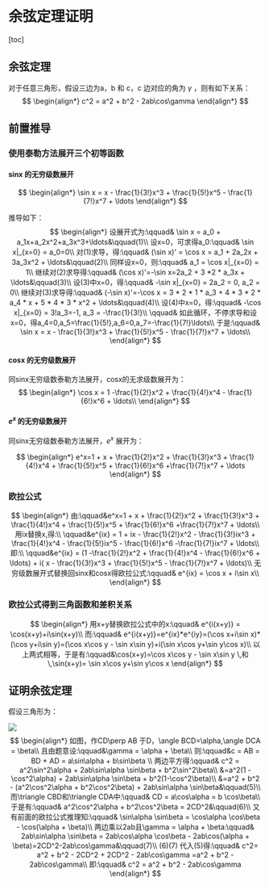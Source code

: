 # 余弦定理证明

[toc]

## 余弦定理

对于任意三角形，假设三边为a，b 和 c，c 边对应的角为 $\gamma$ ，则有如下关系：
$$
\begin{align*}
c^2 = a^2 + b^2 - 2ab\cos\gamma
\end{align*}
$$

## 前置推导

### 使用泰勒方法展开三个初等函数

#### sinx 的无穷级数展开

$$
\begin{align*}
\sin x = x - \frac{1}{3!}x^3 + \frac{1}{5!}x^5 - \frac{1}{7!}x^7 + \ldots
\end{align*}
$$

推导如下：
$$
\begin{align*}
设展开式为:\qquad& \sin x = a_0 + a_1x+a_2x^2+a_3x^3+\ldots&\qquad(1)\\
设x=0，可求得a_0:\qquad& \sin x|_{x=0} = a_0=0\\
对(1)求导，得:\qquad& (\sin x)' = \cos x = a_1 + 2a_2x + 3a_3x^2 + \ldots&\qquad(2)\\
同样设x=0，则:\qquad& a_1 = \cos x|_{x=0} = 1\\
继续对(2)求导得:\qquad& (\cos x)'=-\sin x=2a_2 + 3 *2 * a_3x + \ldots&\qquad(3)\\
设(3)中x=0，得:\qquad& -\sin x|_{x=0} = 2a_2 = 0, a_2 = 0\\
继续对(3)求导得:\qquad& (-\sin x)'=-\cos x = 3 * 2 * 1 * a_3 + 4 * 3 * 2 * a_4 * x + 5 * 4 * 3 * x^2 + \ldots&\qquad(4)\\
设(4)中x=0，得:\qquad& -\cos x|_{x=0} = 3!a_3=-1, a_3 = -\frac{1}{3!}\\
\qquad& 如此循环，不停求导和设x=0，得a_4=0,a_5=\frac{1}{5!},a_6=0,a_7=-\frac{1}{7!}\ldots\\
于是:\qquad& \sin x = x - \frac{1}{3!}x^3 + \frac{1}{5!}x^5 - \frac{1}{7!}x^7 + \ldots\\
\end{align*}
$$

#### cosx 的无穷级数展开

同sinx无穷级数泰勒方法展开，cosx的无求级数展开为：
$$
\begin{align*}
\cos x = 1 -\frac{1}{2!}x^2 + \frac{1}{4!}x^4 - \frac{1}{6!}x^6 + \ldots\\
\end{align*}
$$


#### $e^x$ 的无穷级数展开

同sinx无穷级数泰勒方法展开，$e^x$ 展开为：

$$
\begin{align*}
e^x=1 + x + \frac{1}{2!}x^2 + \frac{1}{3!}x^3 + \frac{1}{4!}x^4 + \frac{1}{5!}x^5 + \frac{1}{6!}x^6 +\frac{1}{7!}x^7 + \ldots
\end{align*}
$$


### 欧拉公式

$$
\begin{align*}
由:\qquad&e^x=1 + x + \frac{1}{2!}x^2 + \frac{1}{3!}x^3 + \frac{1}{4!}x^4 + \frac{1}{5!}x^5 + \frac{1}{6!}x^6 +\frac{1}{7!}x^7 + \ldots\\
用ix替换x,得:\\
\qquad&e^{ix} = 1 + ix - \frac{1}{2!}x^2 - \frac{1}{3!}ix^3 + \frac{1}{4!}x^4 - \frac{1}{5!}ix^5 - \frac{1}{6!}x^6 -\frac{1}{7!}ix^7 + \ldots\\
即:\\
\qquad&e^{ix} = (1 -\frac{1}{2!}x^2 + \frac{1}{4!}x^4 - \frac{1}{6!}x^6 + \ldots) + i( x - \frac{1}{3!}x^3 + \frac{1}{5!}x^5 - \frac{1}{7!}x^7 + \ldots)\\
无穷级数展开式替换回sinx和cosx得欧拉公式:\qquad& e^{ix} = \cos x + i\sin x\\
\end{align*}
$$

### 欧拉公式得到三角函数和差积关系

$$
\begin{align*}
用x+y替换欧拉公式中的x:\qquad& e^{i(x+y)} = \cos(x+y)+i\sin(x+y)\\
而:\qquad& e^{i(x+y)}=e^{ix}*e^{iy}=(\cos x+i\sin x)*(\cos y+i\sin y)=(\cos x\cos y - \sin x\sin y)+i(\sin x\cos y+\sin y\cos x)\\
以上两式相等，于是有:\qquad&\cos(x+y)=\cos x\cos y - \sin x\sin y \,和\,\sin(x+y)= \sin x\cos y+\sin y\cos x
\end{align*}
$$



## 证明余弦定理

假设三角形为：

![](https://wecache.com/algorithm-media/trippleforlawcosines.jpg)
$$
\begin{align*}
如图，作CD\perp AB 于D，\angle BCD=\alpha,\angle DCA = \beta\\
且由题意设:\qquad&\gamma = \alpha + \beta\\
则:\qquad&c = AB = BD + AD = a\sin\alpha + b\sin\beta \\
两边平方得:\qquad& c^2 = a^2\sin^2\alpha + 2ab\sin\alpha \sin\beta + b^2\sin^2\beta\\
&=a^2(1 - \cos^2\alpha) + 2ab\sin\alpha \sin\beta + b^2(1-\cos^2\beta)\\
&=a^2 + b^2 - (a^2\cos^2\alpha + b^2\cos^2\beta) + 2ab\sin\alpha \sin\beta&\qquad(5)\\
而\triangle CBD和\triangle CDA中:\qquad& CD = a\cos\alpha = b \cos\beta\\
于是有:\qquad& a^2\cos^2\alpha + b^2\cos^2\beta = 2CD^2&\qquad(6)\\
又有前面的欧拉公式推理知:\qquad& \sin\alpha \sin\beta = \cos\alpha \cos\beta - \cos(\alpha + \beta)\\
两边乘以2ab且\gamma = \alpha + \beta:\qquad& 2ab\sin\alpha \sin\beta = 2ab\cos\alpha \cos\beta - 2ab\cos(\alpha + \beta)=2CD^2-2ab\cos\gamma&\qquad(7)\\
(6)(7) 代入(5)得:\qquad& c^2= a^2 + b^2 - 2CD^2 + 2CD^2 - 2ab\cos\gamma =a^2 + b^2 - 2ab\cos\gamma\\
即:\qquad& c^2 = a^2 + b^2 - 2ab\cos\gamma
\end{align*}
$$

